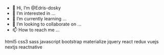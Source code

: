 - 👋 Hi, I’m @Edris-dosky
- 👀 I’m interested in ...
- 🌱 I’m currently learning ...
- 💞️ I’m looking to collaborate on ...
- 📫 How to reach me ...

<!---
Edris-dosky/Edris-dosky is a ✨ special ✨ repository because its `README.md` (this file) appears on your GitHub profile.
You can click the Preview link to take a look at your changes.
--->

html5 css3 sass javascript bootstrap materialize jquery react redux vuejs nextjs reactnative
